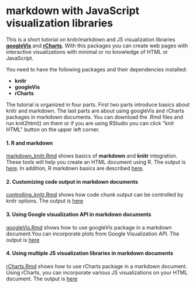 markdown with JavaScript visualization libraries
===============

This is a short tutorial on knitr/markdown and JS visualization libraries [**googleVis**](http://code.google.com/p/google-motion-charts-with-r/) and [**rCharts**](http://ramnathv.github.io/rCharts/). With this packages you can create web pages with interactive visualizations with minimal or no knowledge of HTML or JavaScript.

You need to have the following packages and their dependencies installed:

* **knitr**
* **googleVis**
* **rCharts**

The tutorial is organized in four parts. First two parts introduce basics about knitr and markdown. The last parts are about using googleVis and rCharts packages in markdown documents. You can download the .Rmd files and run knit2html() on them or if you are using RStudio you can click "knit HTML" button on the upper left corner.


#### 1. R and markdown
[markdown_knitr.Rmd](https://github.com/al2na/Rmarkdown_JSviz/blob/master/markdown_knitr.Rmd) shows basics of **markdown** and **knitr** integration. These tools will help you create an HTML document using R. The output is [here](https://rawgithub.com/al2na/Rmarkdown_JSviz/master/markdown_knitr.html). In addition, R markdown basics are described [here](http://www.rstudio.com/ide/docs/authoring/using_markdown).

#### 2. Customizing code output in markdown documents
 [controlling_knitr.Rmd](https://github.com/al2na/Rmarkdown_JSviz/blob/master/controlling_knitr.Rmd) shows how code chunk output can be controlled by knitr options.
The output is [here](https://rawgithub.com/al2na/Rmarkdown_JSviz/master/controlling_knitr.html)

#### 3. Using Google visualization API in markdown documents
 [googleVis.Rmd](https://github.com/al2na/Rmarkdown_JSviz/blob/master/googleVis.Rmd) shows how to use googleVis package in a markdown document.You can incorporate plots from Google Visualization API. The output is [here](https://rawgithub.com/al2na/Rmarkdown_JSviz/master/googleVis.html)

#### 4. Using multiple JS visualization libraries in markdown documents
 [rCharts.Rmd](https://github.com/al2na/Rmarkdown_JSviz/blob/master/rCharts.Rmd) shows how to use rCharts package in a markdown document. Using rCharts, you can incorporate various JS visualizations on your HTML document. The output is [here](https://rawgithub.com/al2na/Rmarkdown_JSviz/master/rCharts.html)


